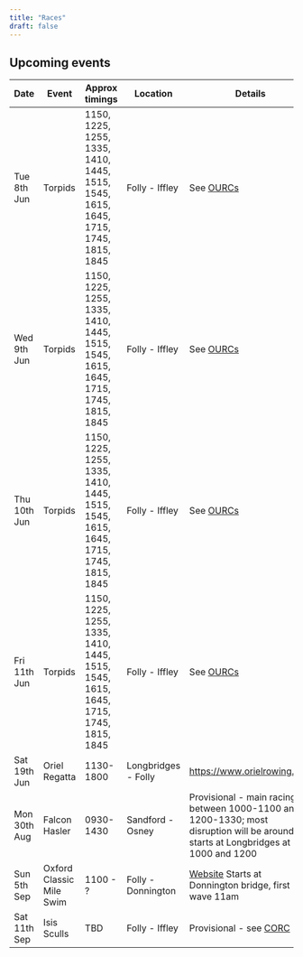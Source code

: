 ```yaml
---
title: "Races"
draft: false
---
```


## Upcoming events

| Date | Event | Approx timings | Location | Details |
| - | - | - | - | - | 
| Tue 8th Jun | Torpids | 1150, 1225, 1255, 1335, 1410, 1445, 1515, 1545, 1615, 1645, 1715, 1745, 1815, 1845 | Folly - Iffley | See [OURCs](https://ourcs.co.uk/) |
| Wed 9th Jun | Torpids | 1150, 1225, 1255, 1335, 1410, 1445, 1515, 1545, 1615, 1645, 1715, 1745, 1815, 1845 | Folly - Iffley | See [OURCs](https://ourcs.co.uk/) |
| Thu 10th Jun | Torpids | 1150, 1225, 1255, 1335, 1410, 1445, 1515, 1545, 1615, 1645, 1715, 1745, 1815, 1845 | Folly - Iffley | See [OURCs](https://ourcs.co.uk/) |
| Fri 11th Jun | Torpids | 1150, 1225, 1255, 1335, 1410, 1445, 1515, 1545, 1615, 1645, 1715, 1745, 1815, 1845 | Folly - Iffley | See [OURCs](https://ourcs.co.uk/) |
| Sat 19th Jun | Oriel Regatta | 1130-1800 | Longbridges - Folly | https://www.orielrowing.org/ |
| Mon 30th Aug | Falcon Hasler | 0930-1430 | Sandford - Osney | Provisional - main racing between 1000-1100 and 1200-1330; most disruption will be around the starts at Longbridges at 1000 and 1200 |
| Sun 5th Sep | Oxford Classic Mile Swim | 1100 - ? | Folly - Donnington | [Website](https://www.swimoxford.co.uk/event-1mile-2021.php) Starts at Donnington bridge, first wave 11am |
| Sat 11th Sep | Isis Sculls | TBD | Folly - Iffley | Provisional - see [CORC](http://oxfordrowingclub.org.uk/isis-sculls/) |

